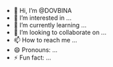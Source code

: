 - 👋 Hi, I’m @DOVBINA
- 👀 I’m interested in ...
- 🌱 I’m currently learning ...
- 💞️ I’m looking to collaborate on ...
- 📫 How to reach me ...
- 😄 Pronouns: ...
- ⚡ Fun fact: ...

<!---
DOVBINA/DOVBINA is a ✨ special ✨ repository because its `README.md` (this file) appears on your GitHub profile.
You can click the Preview link to take a look at your changes.
--->
